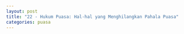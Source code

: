 ```yaml
---
layout: post
title: "22 - Hukum Puasa: Hal-hal yang Menghilangkan Pahala Puasa"
categories: puasa
---
```


